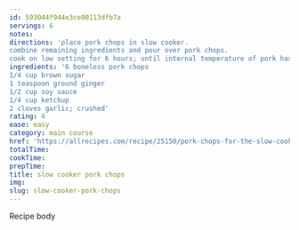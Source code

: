 ```yaml
---
id: 593044f944e3ce00113dfb7a
servings: 6
notes:
directions: 'place pork chops in slow cooker.
combine remaining ingredients and pour over pork chops.
cook on low setting for 6 hours; until internal temperature of pork has reached 145 degrees f (63 degrees c).'
ingredients: '6 boneless pork chops
1/4 cup brown sugar
1 teaspoon ground ginger
1/2 cup soy sauce
1/4 cup ketchup
2 cloves garlic; crushed'
rating: 4
ease: easy
category: main course
href: 'https://allrecipes.com/recipe/25150/pork-chops-for-the-slow-cooker/?internalsource=staff%20pick&referringid=1202&referringcontenttype=recipe%20hub'
totalTime:
cookTime:
prepTime:
title: slow cooker pork chops
img:
slug: slow-cooker-pork-chops
---
```

Recipe body